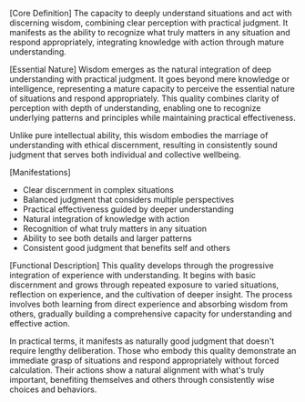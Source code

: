 [Core Definition]
The capacity to deeply understand situations and act with discerning wisdom, combining clear perception with practical judgment. It manifests as the ability to recognize what truly matters in any situation and respond appropriately, integrating knowledge with action through mature understanding.

[Essential Nature]
Wisdom emerges as the natural integration of deep understanding with practical judgment. It goes beyond mere knowledge or intelligence, representing a mature capacity to perceive the essential nature of situations and respond appropriately. This quality combines clarity of perception with depth of understanding, enabling one to recognize underlying patterns and principles while maintaining practical effectiveness.

Unlike pure intellectual ability, this wisdom embodies the marriage of understanding with ethical discernment, resulting in consistently sound judgment that serves both individual and collective wellbeing.

[Manifestations]
- Clear discernment in complex situations
- Balanced judgment that considers multiple perspectives
- Practical effectiveness guided by deeper understanding
- Natural integration of knowledge with action
- Recognition of what truly matters in any situation
- Ability to see both details and larger patterns
- Consistent good judgment that benefits self and others

[Functional Description]
This quality develops through the progressive integration of experience with understanding. It begins with basic discernment and grows through repeated exposure to varied situations, reflection on experience, and the cultivation of deeper insight. The process involves both learning from direct experience and absorbing wisdom from others, gradually building a comprehensive capacity for understanding and effective action.

In practical terms, it manifests as naturally good judgment that doesn't require lengthy deliberation. Those who embody this quality demonstrate an immediate grasp of situations and respond appropriately without forced calculation. Their actions show a natural alignment with what's truly important, benefiting themselves and others through consistently wise choices and behaviors.